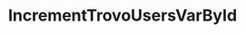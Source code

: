 ---
name: IncrementTrovoUsersVarById
title: IncrementTrovoUsersVarById
description: | 
  Increments the values of Trovo user variables for a list of user IDs.
  Will only increment if variable exists
version: 0.2.4
parameters:
  - name: userIds
    descriptions: A List<string> of the user ids you want to increment the variables of
  - name: varName
    description: Name of the user variable
  - name: value
    description: Value of how much the user variables should be increased by
  - name: persisted
    description: |
      - `true` - Persisted user variables will be affected
      - `false` - Non-persisted user variable will be affected
---